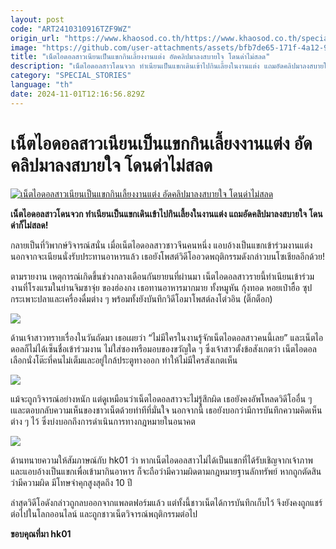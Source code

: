 ```yaml
---
layout: post
code: "ART2410310916TZF9WZ"
origin_url: "https://www.khaosod.co.th/https://www.khaosod.co.th/special-stories/news_9483934"
image: "https://github.com/user-attachments/assets/bfb7de65-171f-4a12-955a-8a71b9dcbd28"
title: "เน็ตไอดอลสาวเนียนเป็นแขกกินเลี้ยงงานแต่ง อัดคลิปมาลงสบายใจ โดนด่าไม่สลด"
description: "เน็ตไอดอลสาวโดนจวก ทำเนียนเป็นแขกเดินเข้าไปกินเลี้ยงในงานแต่ง แถมอัดคลิปมาลงสบายใจ โดนด่าก็ไม่สลด!"
category: "SPECIAL_STORIES"
language: "th"
date: 2024-11-01T12:16:56.829Z
---
```


# เน็ตไอดอลสาวเนียนเป็นแขกกินเลี้ยงงานแต่ง อัดคลิปมาลงสบายใจ โดนด่าไม่สลด

[![เน็ตไอดอลสาวเนียนเป็นแขกกินเลี้ยงงานแต่ง อัดคลิปมาลงสบายใจ โดนด่าไม่สลด](https://www.khaosod.co.th/wpapp/uploads/2024/10/wed1031-1w.jpg "เน็ตไอดอลสาวเนียนเป็นแขกกินเลี้ยงงานแต่ง อัดคลิปมาลงสบายใจ โดนด่าไม่สลด")](https://www.khaosod.co.th/wpapp/uploads/2024/10/wed1031-1w.jpg)

**เน็ตไอดอลสาวโดนจวก ทำเนียนเป็นแขกเดินเข้าไปกินเลี้ยงในงานแต่ง แถมอัดคลิปมาลงสบายใจ โดนด่าก็ไม่สลด!**

กลายเป็นที่วิพากษ์วิจารณ์สนั่น เมื่อเน็ตไอดอลสาวชาวจีนคนหนึ่ง แอบอ้างเป็นแขกเข้าร่วมงานแต่ง นอกจากจะเนียนนั่งรับประทานอาหารแล้ว เธอยังโพสต์วิดีโออวดพฤติกรรมดังกล่าวบนโซเชียลอีกด้วย!

ตามรายงาน เหตุการณ์เกิดขึ้นช่วงกลางเดือนกันยายนที่ผ่านมา เน็ตไอดอลสาวรายนี้ทำเนียนเข้าร่วมงานที่โรงแรมในย่านจิมซาจุ่ย ของฮ่องกง เธอทานอาหารมากมาย ทั้งหมูหัน กุ้งทอด หอยเป๋าฮื้อ ซุปกระเพาะปลาและเครื่องดื่มต่าง ๆ พร้อมทั้งยังบันทึกวิดีโอมาโพสต์ลงโต่วอิน (ติ๊กต็อก)

[![](https://www.khaosod.co.th/wpapp/uploads/2024/10/wed1031-1.jpg)](https://www.khaosod.co.th/wpapp/uploads/2024/10/wed1031-1.jpg)

ด้านเจ้าสาวทราบเรื่องในวันถัดมา เธอเผยว่า “ไม่มีใครในงานรู้จักเน็ตไอดอลสาวคนนี้เลย” และเน็ตไอดอลก็ไม่ได้เซ็นชื่อเข้าร่วมงาน ไม่ใส่ซองหรือมอบของขวัญใด ๆ ซึ่งเจ้าสาวตั้งข้อสังเกตว่า เน็ตไอดอลเลือกนั่งโต๊ะที่คนไม่เต็มและอยู่ใกล้ประตูทางออก ทำให้ไม่มีใครสังเกตเห็น

[![](https://www.khaosod.co.th/wpapp/uploads/2024/10/wed1031-2.jpg)](https://www.khaosod.co.th/wpapp/uploads/2024/10/wed1031-2.jpg)

แม้จะถูกวิจารณ์อย่างหนัก แต่ดูเหมือนว่าเน็ตไอดอลสาวจะไม่รู้สึกผิด เธอยังคงอัพโหลดวิดีโออื่น ๆ เและตอบกลับความเห็นของชาวเน็ตด้วยท่าทีที่มั่นใจ นอกจากนี้ เธอยังบอกว่ามีการบันทึกความคิดเห็นต่าง ๆ ไว้ ซึ่งบ่งบอกถึงการดำเนินการทางกฎหมายในอนาคต

[![](https://www.khaosod.co.th/wpapp/uploads/2024/10/wed1031-3.jpg)](https://www.khaosod.co.th/wpapp/uploads/2024/10/wed1031-3.jpg)

ด้านทนายความให้สัมภาษณ์กับ hk01 ว่า หากเน็ตไอดอลสาวไม่ได้เป็นแขกที่ได้รับเชิญจากเจ้าภาพ และแอบอ้างเป็นแขกเพื่อเข้ามากินอาหาร ก็จะถือว่ามีความผิดตามกฎหมายฐานลักทรัพย์ หากถูกตัดสินว่ามีความผิด มีโทษจำคุกสูงสุดถึง 10 ปี

ล่าสุดวิดีโอดังกล่าวถูกลบออกจากแพลตฟอร์มแล้ว แต่ทั้งนี้ชาวเน็ตได้การบันทึกเก็บไว้ จึงยังคงถูกแชร์ต่อไปในโลกออนไลน์ และถูกชาวเน็ตวิจารณ์พฤติกรรมต่อไป

**ขอบคุณที่มา hk01**